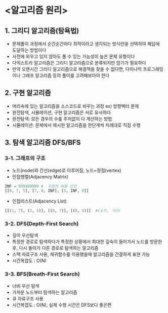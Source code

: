 # <알고리즘 원리>  
## 1. 그리디 알고리즘(탐욕법)   
- 문제풀이 과정에서 순간순간마다 최적이라고 생각되는 방식만을 선택하여 해답에 도달하는 방법이다  
- 사전에 외우고 있지 않아도 풀 수 있는 가능성이 높은 문제 유형이다
- 다익스트라 알고리즘은 그리디 알고리즘으로 분류되지만 암기가 필요하다 
- 만약 오랜시간 그리디 알고리즘으로 해결책을 찾을 수 없다면, 다이나믹 프로그래밍이나 그래프 알고리즘 등의 풀이를 고려해보아야 한다  

## 2. 구현 알고리즘  
- 머리속에 있는 알고리즘을 소스코드로 바꾸는 과정 
ex) 방향벡터 문제
- 완전탐색, 시뮬레이션, 구현 알고리즘은 서로 유사하다
- 완전탐색: 모든 경우의 수를 주저없이 다 계산하는 방법  
- 시뮬레이션: 문제에서 제시한 알고리즘을 한단계씩 차례대로 직접 수행

## 3. 탐색 알고리즘 DFS/BFS  
### 3-1. 그래프의 구조  
- 노드(node)와 간선(edge)로 이루어짐, 노드=정점(vertex)
- 인접행렬(Adjacency Matrix)  
```python
INF = 999999999 #  무한의 비용 선언
[[0, 7, 5], [7, 0, INF], [5, INF, 0]]
```
- 인접리스트(Adjacency List)  
```python
[[(1, 7), (2, 5)], [(0, 7)], [(0, 5)]]  #(노드, 거리)
```
### 3-2. DFS(Depth-First Search)  
- 깊이 우선탐색  
- 특정한 경로로 탐색하다가 특정한 상황에서 최대한 깊숙이 들어가서 노드를 방문한 후, 다시 돌아가 다른 경로로 탐색하는 알고리즘  
- 스택 자료구조 사용, 재귀함수를 이용했을때 알고리즘을 간결하게 표현 가능  
- 시간복잡도 : O(N)  

### 3-3. BFS(Breath-First Search)  
- 너비 우선 탐색  
- 가까운 노드부터 탐색하는 알고리즘  
- 큐 자료구조 사용  
- 시간복잡도 : O(N), 실제 수행 시간은 DFS보다 좋은편
